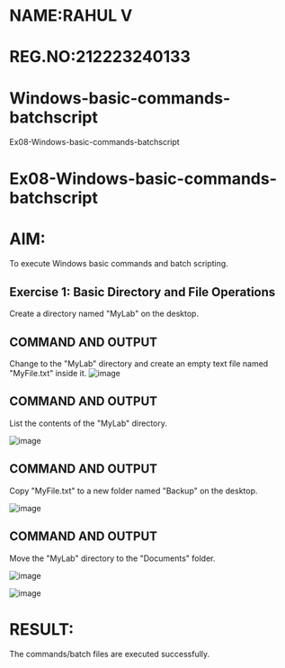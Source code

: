 # NAME:RAHUL V
# REG.NO:212223240133

# Windows-basic-commands-batchscript
Ex08-Windows-basic-commands-batchscript
# Ex08-Windows-basic-commands-batchscript

# AIM:
To execute Windows basic commands and batch scripting.

## Exercise 1: Basic Directory and File Operations
Create a directory named "MyLab" on the desktop.


## COMMAND AND OUTPUT
Change to the "MyLab" directory and create an empty text file named "MyFile.txt" inside it.
![image](https://github.com/23006860/Windows-basic-commands-batchscript/assets/139841752/e257ddff-c855-4bea-989f-28d62073bf50)


## COMMAND AND OUTPUT

List the contents of the "MyLab" directory.

![image](https://github.com/23006860/Windows-basic-commands-batchscript/assets/139841752/081e873c-b384-47d0-98eb-93e3acef7c12)


## COMMAND AND OUTPUT

Copy "MyFile.txt" to a new folder named "Backup" on the desktop.

![image](https://github.com/23006860/Windows-basic-commands-batchscript/assets/139841752/6ebd558a-0af9-457a-80ce-74f397d059af)

## COMMAND AND OUTPUT

Move the "MyLab" directory to the "Documents" folder.

![image](https://github.com/23006860/Windows-basic-commands-batchscript/assets/139841752/1b06ecf4-8277-487f-80dc-6d38c59d640f)

![image](https://github.com/23006860/Windows-basic-commands-batchscript/assets/139841752/757c149e-9afa-411d-8c7d-ded1f3187e67)

# RESULT:
The commands/batch files are executed successfully.

